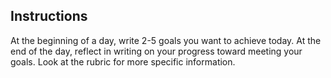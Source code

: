 ## Instructions

At the beginning of a day, write 2-5 goals you want to achieve today. At the end of the day, reflect in writing on your progress toward meeting your goals. Look at the rubric for more specific information. 
